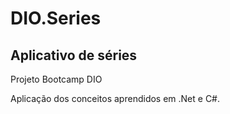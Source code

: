 # DIO.Series
## Aplicativo de séries
Projeto Bootcamp DIO

Aplicação dos conceitos aprendidos em .Net e C#.
